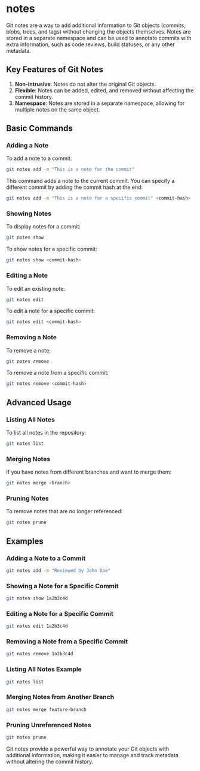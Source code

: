 # notes

Git notes are a way to add additional information to Git objects (commits, blobs, trees, and tags) without changing the objects themselves. Notes are stored in a separate namespace and can be used to annotate commits with extra information, such as code reviews, build statuses, or any other metadata.

## Key Features of Git Notes

1. **Non-intrusive**: Notes do not alter the original Git objects.
2. **Flexible**: Notes can be added, edited, and removed without affecting the commit history.
3. **Namespace**: Notes are stored in a separate namespace, allowing for multiple notes on the same object.

## Basic Commands

### Adding a Note
To add a note to a commit:
```sh
git notes add -m "This is a note for the commit"
```
This command adds a note to the current commit. You can specify a different commit by adding the commit hash at the end:
```sh
git notes add -m "This is a note for a specific commit" <commit-hash>
```

### Showing Notes
To display notes for a commit:
```sh
git notes show
```
To show notes for a specific commit:
```sh
git notes show <commit-hash>
```

### Editing a Note
To edit an existing note:
```sh
git notes edit
```
To edit a note for a specific commit:
```sh
git notes edit <commit-hash>
```

### Removing a Note
To remove a note:
```sh
git notes remove
```
To remove a note from a specific commit:
```sh
git notes remove <commit-hash>
```

## Advanced Usage

### Listing All Notes
To list all notes in the repository:
```sh
git notes list
```

### Merging Notes
If you have notes from different branches and want to merge them:
```sh
git notes merge <branch>
```

### Pruning Notes
To remove notes that are no longer referenced:
```sh
git notes prune
```

## Examples

### Adding a Note to a Commit
```sh
git notes add -m "Reviewed by John Doe"
```

### Showing a Note for a Specific Commit
```sh
git notes show 1a2b3c4d
```

### Editing a Note for a Specific Commit
```sh
git notes edit 1a2b3c4d
```

### Removing a Note from a Specific Commit
```sh
git notes remove 1a2b3c4d
```

### Listing All Notes Example
```sh
git notes list
```

### Merging Notes from Another Branch
```sh
git notes merge feature-branch
```

### Pruning Unreferenced Notes
```sh
git notes prune
```

Git notes provide a powerful way to annotate your Git objects with additional information, making it easier to manage and track metadata without altering the commit history.